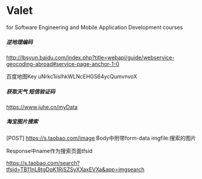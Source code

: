 # Valet
for Software Engineering and Mobile Application Development courses





##### 逆地理编码

http://lbsyun.baidu.com/index.php?title=webapi/guide/webservice-geocoding-abroad#service-page-anchor-1-0

百度地图Key uNrkc1iislhkWLNcEHGS64ycQumvnvoX

##### 获取天气 短信验证码

https://www.juhe.cn/myData



##### 淘宝图片搜索

[POST] https://s.taobao.com/image Body中附带form-data imgfile:搜索的图片

Response中name作为搜索页面tfsid

https://s.taobao.com/search?tfsid=TB11nL8tgDqK1RjSZSyXXaxEVXa&app=imgsearch

